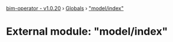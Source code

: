 [bim-operator - v1.0.20](../README.md) › [Globals](../globals.md) › ["model/index"](_model_index_.md)

# External module: "model/index"



